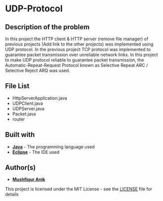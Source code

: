 # UDP-Protocol
  
## Description of the problem
In this project the HTTP client & HTTP server (remove file manager) of previous projects (Add link to the other projects) was implemented using UDP protocol. In the previous project TCP protocol was implemented to guarantee packet transmission over unreliable network links. In this project to make UDP protocol reliable to guarantee packet transmission, the Automatic-Repeat-Request Protocol known as Selective Repeat ARC / Selective Reject ARQ was used. 


## File List
- HttpServerApplication.java
- UDPClient.java
- UDPServer.java
- Packet.java
- router

## Built with

* [**Java**](https://en.wikipedia.org/wiki/Java_(programming_language)) - The programming language used
* [**Eclipse**](https://en.wikipedia.org/wiki/Eclipse_(software)) - The IDE used 


## Author(s)

* [**Mushfiqur Anik**](https://github.com/mushfiqur-anik)

This project is licensed under the MIT License - see the [LICENSE](LICENSE) file for details
